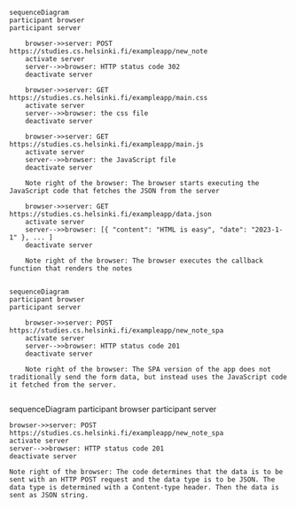 <!--  0.4: New note diagram

Create a similar diagram depicting the situation where the user creates a new note on the page https://studies.cs.helsinki.fi/exampleapp/notes by writing something into the text field and clicking the submit button.

If necessary, show operations on the browser or on the server as comments on the diagram.

The diagram does not have to be a sequence diagram. Any sensible way of presenting the events is fine.

-->

```mermaid

sequenceDiagram
participant browser
participant server

    browser->>server: POST https://studies.cs.helsinki.fi/exampleapp/new_note
    activate server
    server-->>browser: HTTP status code 302
    deactivate server

    browser->>server: GET https://studies.cs.helsinki.fi/exampleapp/main.css
    activate server
    server-->>browser: the css file
    deactivate server

    browser->>server: GET https://studies.cs.helsinki.fi/exampleapp/main.js
    activate server
    server-->>browser: the JavaScript file
    deactivate server

    Note right of the browser: The browser starts executing the JavaScript code that fetches the JSON from the server

    browser->>server: GET https://studies.cs.helsinki.fi/exampleapp/data.json
    activate server
    server-->>browser: [{ "content": "HTML is easy", "date": "2023-1-1" }, ... ]
    deactivate server

    Note right of the browser: The browser executes the callback function that renders the notes
```

<!-- 0.5: Single page app diagram
Create a diagram depicting the situation where the user goes to the single-page app version of the notes app at https://studies.cs.helsinki.fi/exampleapp/spa. -->

```mermaid

sequenceDiagram
participant browser
participant server

    browser->>server: POST https://studies.cs.helsinki.fi/exampleapp/new_note_spa
    activate server
    server-->>browser: HTTP status code 201
    deactivate server

    Note right of the browser: The SPA version of the app does not traditionally send the form data, but instead uses the JavaScript code it fetched from the server.
```

<!-- 0.6: New note in Single page app diagram
Create a diagram depicting the situation where the user creates a new note using the single-page version of the app.

This was the last exercise, and it's time to push your answers to GitHub and mark the exercises as done in the submission system. -->

```mermaid

```

sequenceDiagram
participant browser
participant server

    browser->>server: POST https://studies.cs.helsinki.fi/exampleapp/new_note_spa
    activate server
    server-->>browser: HTTP status code 201
    deactivate server

    Note right of the browser: The code determines that the data is to be sent with an HTTP POST request and the data type is to be JSON. The data type is determined with a Content-type header. Then the data is sent as JSON string.
